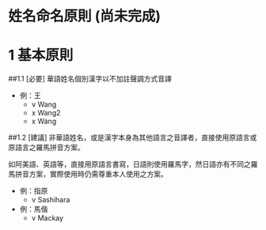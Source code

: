 姓名命名原則 (尚未完成)
============

# 1 基本原則

##1.1 [必要] 華語姓名個別漢字以不加註聲調方式音譯

* 例：王
  - v Wang
  - x Wang2
  - x Wáng

##1.2 [建議] 非華語姓名，或是漢字本身為其他語言之音譯者，直接使用原語言或原語言之羅馬拼音方案。

如阿美語、英語等，直接用原語言書寫，日語則使用羅馬字，然日語亦有不同之羅馬拼音方案，實際使用時仍需尊重本人使用之方案。

* 例：指原
  - v Sashihara
* 例：馬偕
  - v Mackay

